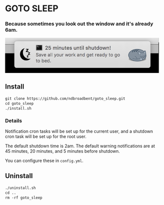 # GOTO SLEEP

### Because sometimes you look out the window and it's already 6am.

![Notification Example](notification_example.png)

## Install

```
git clone https://github.com/ndbroadbent/goto_sleep.git
cd goto_sleep
./install.sh
```

### Details

Notification cron tasks will be set up for the current user,
and a shutdown cron task will be set up for the root user.

The default shutdown time is 2am. The default warning notifications are at 45 minutes, 20 minutes, and 5 minutes before shutdown.

You can configure these in `config.yml`.

## Uninstall

```
./uninstall.sh
cd ..
rm -rf goto_sleep
```
